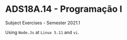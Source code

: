 # ADS18A.14 - Programação I
Subject Exercises - Semester 2021.1

Using `Node.Js` at `Linux 5.11` and `vi`.
